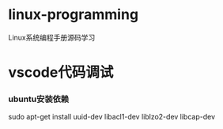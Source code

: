 # linux-programming
Linux系统编程手册源码学习

# vscode代码调试
### ubuntu安装依赖
sudo apt-get install uuid-dev libacl1-dev liblzo2-dev libcap-dev







